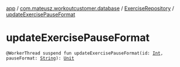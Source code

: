 [app](../../index.md) / [com.mateusz.workoutcustomer.database](../index.md) / [ExerciseRepository](index.md) / [updateExercisePauseFormat](./update-exercise-pause-format.md)

# updateExercisePauseFormat

`@WorkerThread suspend fun updateExercisePauseFormat(id: `[`Int`](https://kotlinlang.org/api/latest/jvm/stdlib/kotlin/-int/index.html)`, pauseFormat: `[`String`](https://kotlinlang.org/api/latest/jvm/stdlib/kotlin/-string/index.html)`): `[`Unit`](https://kotlinlang.org/api/latest/jvm/stdlib/kotlin/-unit/index.html)